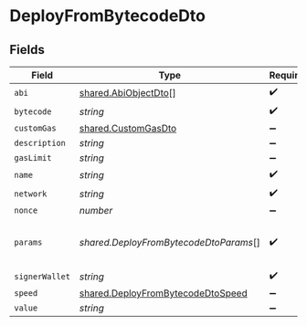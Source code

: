 # DeployFromBytecodeDto


## Fields

| Field                                                                                         | Type                                                                                          | Required                                                                                      | Description                                                                                   | Example                                                                                       |
| --------------------------------------------------------------------------------------------- | --------------------------------------------------------------------------------------------- | --------------------------------------------------------------------------------------------- | --------------------------------------------------------------------------------------------- | --------------------------------------------------------------------------------------------- |
| `abi`                                                                                         | [shared.AbiObjectDto](../../../sdk/models/shared/abiobjectdto.md)[]                           | :heavy_check_mark:                                                                            | N/A                                                                                           |                                                                                               |
| `bytecode`                                                                                    | *string*                                                                                      | :heavy_check_mark:                                                                            | N/A                                                                                           |                                                                                               |
| `customGas`                                                                                   | [shared.CustomGasDto](../../../sdk/models/shared/customgasdto.md)                             | :heavy_minus_sign:                                                                            | N/A                                                                                           |                                                                                               |
| `description`                                                                                 | *string*                                                                                      | :heavy_minus_sign:                                                                            | N/A                                                                                           |                                                                                               |
| `gasLimit`                                                                                    | *string*                                                                                      | :heavy_minus_sign:                                                                            | N/A                                                                                           |                                                                                               |
| `name`                                                                                        | *string*                                                                                      | :heavy_check_mark:                                                                            | N/A                                                                                           |                                                                                               |
| `network`                                                                                     | *string*                                                                                      | :heavy_check_mark:                                                                            | N/A                                                                                           |                                                                                               |
| `nonce`                                                                                       | *number*                                                                                      | :heavy_minus_sign:                                                                            | N/A                                                                                           |                                                                                               |
| `params`                                                                                      | *shared.DeployFromBytecodeDtoParams*[]                                                        | :heavy_check_mark:                                                                            | Smart contract constructor parameters.                                                        | ["TestToken","TEST","1000000000000000000000000","0x298e760768c8481780397eE28A127eAd584df4ee"] |
| `signerWallet`                                                                                | *string*                                                                                      | :heavy_check_mark:                                                                            | N/A                                                                                           |                                                                                               |
| `speed`                                                                                       | [shared.DeployFromBytecodeDtoSpeed](../../../sdk/models/shared/deployfrombytecodedtospeed.md) | :heavy_minus_sign:                                                                            | N/A                                                                                           |                                                                                               |
| `value`                                                                                       | *string*                                                                                      | :heavy_minus_sign:                                                                            | N/A                                                                                           |                                                                                               |